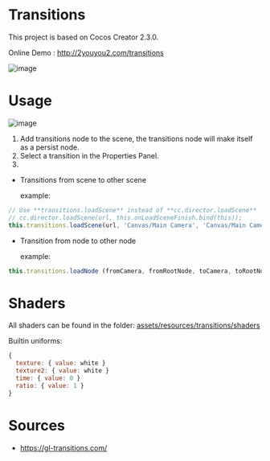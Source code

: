 # Transitions

This project is based on Cocos Creator 2.3.0.

Online Demo : http://2youyou2.com/transitions

![image](https://user-images.githubusercontent.com/1862402/74397039-b9369880-4e4e-11ea-9fad-e3cbdaf334fc.png)

# Usage

![image](https://user-images.githubusercontent.com/1862402/74312784-49240600-4dad-11ea-9fd4-a6d560d1ed43.png)

1. Add transitions node to the scene, the transitions node will make itself as a persist node.
2. Select a transition in the Properties Panel.
3. 

- Transitions from scene to other scene

  example: 
```js
// Use **transitions.loadScene** instead of **cc.director.loadScene**
// cc.director.loadScene(url, this.onLoadSceneFinish.bind(this));
this.transitions.loadScene(url, 'Canvas/Main Camera', 'Canvas/Main Camera', this.onLoadSceneFinish.bind(this));
```

- Transition from node to other node

  example:
```js
this.transitions.loadNode (fromCamera, fromRootNode, toCamera, toRootNode, onTransitionFinished)
```

# Shaders

All shaders can be found in the folder: [assets/resources/transitions/shaders](https://github.com/2youyou2/transitions/tree/master/assets/resources/transitions/shaders)

Builtin uniforms: 
```js
{
  texture: { value: white }
  texture2: { value: white }
  time: { value: 0 }
  ratio: { value: 1 }
}
```
# Sources

- https://gl-transitions.com/
